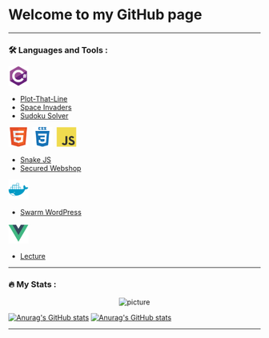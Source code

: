 # Welcome to my GitHub page 

---

### :hammer_and_wrench: Languages and Tools :

<div>
  <div>
    <img src="https://github.com/devicons/devicon/blob/master/icons/csharp/csharp-original.svg" title="C#" alt="C#" width="40" height="40"/>&nbsp;
    <ul>
      <li> <a href="https://github.com/TiaSous/Plot-That-Line">Plot-That-Line</a></li>
      <li> <a href="https://github.com/TiaSous/Projet_SpaceInvaders">Space Invaders</a></li>
      <li> <a href="https://github.com/TiaSous/Sudoku-Solver">Sudoku Solver</a></li>
    </ul>
  </div>
  <div>
    <img src="https://github.com/devicons/devicon/blob/master/icons/html5/html5-original.svg" title="HTML5" alt="HTML" width="40" height="40"/>&nbsp;
    <img src="https://github.com/devicons/devicon/blob/master/icons/css3/css3-plain-wordmark.svg"  title="CSS3" alt="CSS" width="40" height="40"/>&nbsp;
    <img src="https://github.com/devicons/devicon/blob/master/icons/javascript/javascript-original.svg" title="JavaScript" alt="JavaScript" width="40" height="40"/>&nbsp;
    <ul>
      <li> <a href="https://github.com/TiaSous/Snake-JS">Snake JS</a></li>
      <li> <a href="https://github.com/TiaSous/P-Secured-Webshop">Secured Webshop</a></li>
    </ul>
  </div>
  <div>
    <img src="https://github.com/devicons/devicon/blob/master/icons/docker/docker-plain.svg" title="docker" alt="docker" width="40" height="40"/>&nbsp;
    <ul>
      <li> <a href="https://github.com/TiaSous/347-docker-swarm-wordpress">Swarm WordPress</a></li>
    </ul>
  </div>
  <div>
    <img src="https://github.com/devicons/devicon/blob/master/icons/vuejs/vuejs-original.svg" title="vue" alt="vue" width="40" height="40"/>&nbsp;
    <ul>
      <li> <a href="https://github.com/TiaSous/P-295-API">Lecture</a></li>
    </ul>
  </div>
</div>

---

### :fire: My Stats :
<p align="center"> <img src="https://github-readme-stats.vercel.app/api/top-langs/?username=TiaSous&layout=compact&card_width=1000&langs_count=10&theme=radical&hide_border=true"  alt="picture"/> <p />

  
[![Anurag's GitHub stats](https://github-readme-stats.vercel.app/api?username=TiaSous&layout=compact&theme=darcula)](https://github.com/anuraghazra/github-readme-stats#gh-dark-mode-only)
[![Anurag's GitHub stats](https://github-readme-stats.vercel.app/api?username=TiaSous&layout=compact&theme=gruvbox_light)](https://github.com/anuraghazra/github-readme-stats#gh-light-mode-only)

---

<!--
**TiaSous/TiaSous** is a ✨ _special_ ✨ repository because its `README.md` (this file) appears on your GitHub profile.

Here are some ideas to get you started:

- 🔭 I’m currently working on ...
- 🌱 I’m currently learning ...
- 👯 I’m looking to collaborate on ...
- 🤔 I’m looking for help with ...
- 💬 Ask me about ...
- 📫 How to reach me: ...
- 😄 Pronouns: ...
- ⚡ Fun fact: ...
-->
